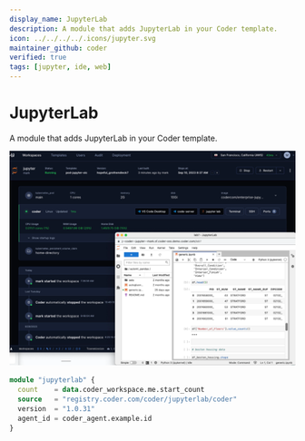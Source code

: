 ```yaml
---
display_name: JupyterLab
description: A module that adds JupyterLab in your Coder template.
icon: ../../../../.icons/jupyter.svg
maintainer_github: coder
verified: true
tags: [jupyter, ide, web]
---
```


# JupyterLab

A module that adds JupyterLab in your Coder template.

![JupyterLab](../../.images/jupyterlab.png)

```tf
module "jupyterlab" {
  count    = data.coder_workspace.me.start_count
  source   = "registry.coder.com/coder/jupyterlab/coder"
  version  = "1.0.31"
  agent_id = coder_agent.example.id
}
```
